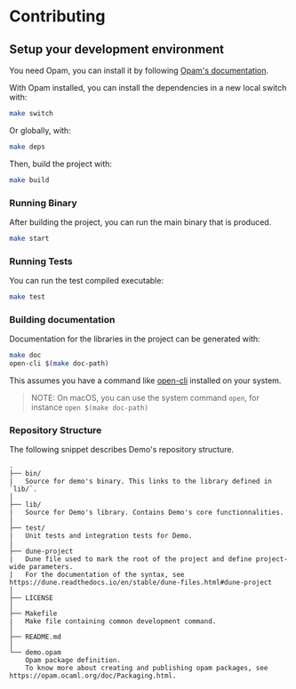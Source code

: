 # Contributing

## Setup your development environment

You need Opam, you can install it by following [Opam's documentation](https://opam.ocaml.org/doc/Install.html).

With Opam installed, you can install the dependencies in a new local switch with:

```bash
make switch
```

Or globally, with:

```bash
make deps
```

Then, build the project with:

```bash
make build
```

### Running Binary

After building the project, you can run the main binary that is produced.


```bash
make start
```

### Running Tests

You can run the test compiled executable:


```bash
make test
```

### Building documentation

Documentation for the libraries in the project can be generated with:


```bash
make doc
open-cli $(make doc-path)
```

This assumes you have a command like [open-cli](https://github.com/sindresorhus/open-cli) installed on your system.

> NOTE: On macOS, you can use the system command `open`, for instance `open $(make doc-path)`

### Repository Structure

The following snippet describes Demo's repository structure.

```text
.
├── bin/
|   Source for demo's binary. This links to the library defined in `lib/`.
│
├── lib/
|   Source for Demo's library. Contains Demo's core functionnalities.
│
├── test/
|   Unit tests and integration tests for Demo.
│
├── dune-project
|   Dune file used to mark the root of the project and define project-wide parameters.
|   For the documentation of the syntax, see https://dune.readthedocs.io/en/stable/dune-files.html#dune-project
│
├── LICENSE
│
├── Makefile
|   Make file containing common development command.
│
├── README.md
│
└── demo.opam
    Opam package definition.
    To know more about creating and publishing opam packages, see https://opam.ocaml.org/doc/Packaging.html.
```